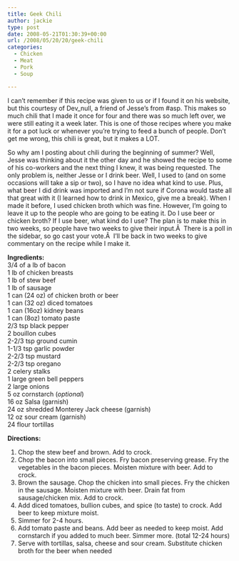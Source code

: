 ```yaml
---
title: Geek Chili
author: jackie
type: post
date: 2008-05-21T01:30:39+00:00
url: /2008/05/20/20/geek-chili
categories:
  - Chicken
  - Meat
  - Pork
  - Soup

---
```

I can&#8217;t remember if this recipe was given to us or if I found it on his website, but this courtesy of Dev_null, a friend of Jesse&#8217;s from #asp. This makes so much chili that I made it once for four and there was so much left over, we were still eating it a week later. This is one of those recipes where you make it for a pot luck or whenever you&#8217;re trying to feed a bunch of people. Don&#8217;t get me wrong, this chili is great, but it makes a LOT.

So why am I posting about chili during the beginning of summer? Well, Jesse was thinking about it the other day and he showed the recipe to some of his co-workers and the next thing I knew, it was being requested. The only problem is, neither Jesse or I drink beer. Well, I used to (and on some occasions will take a sip or two), so I have no idea what kind to use. Plus, what beer I did drink was imported and I&#8217;m not sure if Corona would taste all that great with it (I learned how to drink in Mexico, give me a break). When I made it before, I used chicken broth which was fine. However, I&#8217;m going to leave it up to the people who are going to be eating it. Do I use beer or chicken broth? If I use beer, what kind do I use? The plan is to make this in two weeks, so people have two weeks to give their input.Â  There is a poll in the sidebar, so go cast your vote.Â  I&#8217;ll be back in two weeks to give commentary on the recipe while I make it.

**Ingredients:**  
3/4 of a lb of bacon  
1 lb of chicken breasts  
1 lb of stew beef  
1 lb of sausage  
1 can (24 oz) of chicken broth or beer  
1 can (32 oz) diced tomatoes  
1 can (16oz) kidney beans  
1 can (8oz) tomato paste  
2/3 tsp black pepper  
2 bouillon cubes  
2-2/3 tsp ground cumin  
1-1/3 tsp garlic powder  
2-2/3 tsp mustard  
2-2/3 tsp oregano  
2 celery stalks  
1 large green bell peppers  
2 large onions  
5 oz cornstarch (_optional_)  
16 oz Salsa (garnish)  
24 oz shredded Monterey Jack cheese (garnish)  
12 oz sour cream (garnish)  
24 flour tortillas

**Directions:**

  1. Chop the stew beef and brown. Add to crock.
  2. Chop the bacon into small pieces. Fry bacon preserving grease. Fry the vegetables in the bacon pieces. Moisten mixture with beer. Add to crock.
  3. Brown the sausage. Chop the chicken into small pieces. Fry the chicken in the sausage. Moisten mixture with beer. Drain fat from sausage/chicken mix. Add to crock.
  4. Add diced tomatoes, bullion cubes, and spice (to taste) to crock. Add beer to keep mixture moist.
  5. Simmer for 2-4 hours.
  6. Add tomato paste and beans. Add beer as needed to keep moist. Add cornstarch if you added to much beer. Simmer more. (total 12-24 hours)
  7. Serve with tortillas, salsa, cheese and sour cream. Substitute chicken broth for the beer when needed